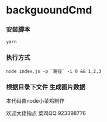 # backguoundCmd

### 安装脚本
```
yarn
```

### 执行方式
```
node index.js -p `路径` -i 0 && 1,2,3
```

### 根据目录下文件 生成图片数据

本代码由node小菜鸡制作 

欢迎大佬指点 菜鸡QQ:923398776
